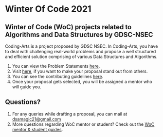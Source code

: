 # Winter Of Code 2021 

## Winter of Code (WoC) projects related to Algorithms and Data Structures by GDSC-NSEC
Coding-Arts is a project proposed by GDSC NSEC. In Coding-Arts, you have to deal with challenging real-world problems and propose 
a well structured and efficient solution comprising of various Data Structures and Algorithms. 
1. You can view the Problem Statements [here](https://github.com/dscnsec/DSA-Magic/blob/main/IDEA.md). 
2. Visit [here](https://github.com/dscnsec/DSA-Magic/blob/main/CONTRIBUTING.md#points-to-be-noted-while-writing-a-proposal), if you want to make your proposal stand out from others.
3. You can see the contributing guidelines [here](https://github.com/dscnsec/DSA-Magic/blob/main/CONTRIBUTING.md#getting-started).
4. Once your proposal gets selected, you will be assigned a mentor who will guide you.


## Questions?
1. For any queries while drafting a proposal, you can mail at dsamagic21@gmail.com
2. More questions regarding WoC mentor or student? Check out the [WoC mentor & student guides](https://winterofcode.com/).

